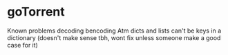 goTorrent
==========================

Known problems
	decoding bencoding
		Atm dicts and lists can't be keys in a dictionary (doesn't make sense tbh, wont fix unless someone make a good case for it)